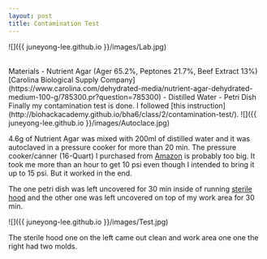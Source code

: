 ```yaml
---
layout: post
title: Contamination Test
---
```


![]({{ juneyong-lee.github.io }}/images/Lab.jpg) <BR> 

<BR>
Materials
- Nutrient Agar (Ager 65.2%, Peptones 21.7%, Beef Extract 13%) [Carolina Biological Supply Company](https://www.carolina.com/dehydrated-media/nutrient-agar-dehydrated-medium-100-g/785300.pr?question=785300)
- Distilled Water
- Petri Dish
<BR>
Finally my contamination test is done. I followed [this instruction](http://biohackacademy.github.io/bha6/class/2/contamination-test/).
![]({{ juneyong-lee.github.io }}/images/Autoclace.jpg) <BR> 

4.6g of Nutrient Agar was mixed with 200ml of distilled water and it was autoclaved in a pressure cooker for more than 20 min. The pressure cooker/canner (16-Quart) I purchased from [Amazon](https://www.amazon.com/gp/product/B000QJJ9NY/ref=ppx_yo_dt_b_asin_title_o00_s03?ie=UTF8&psc=1) is probably too big. It took me more than an hour to get 10 psi even though I intended to bring it up to 15 psi. But it worked in the end.

The one petri dish was left uncovered for 30 min inside of running [sterile hood](https://juneyong-lee.github.io/Week1-Sterile-Hood/) and the other one was left uncovered on top of my work area for 30 min.

![]({{ juneyong-lee.github.io }}/images/Test.jpg) <BR> 

The sterile hood one on the left came out clean and work area one one the right had two molds.

<BR>
